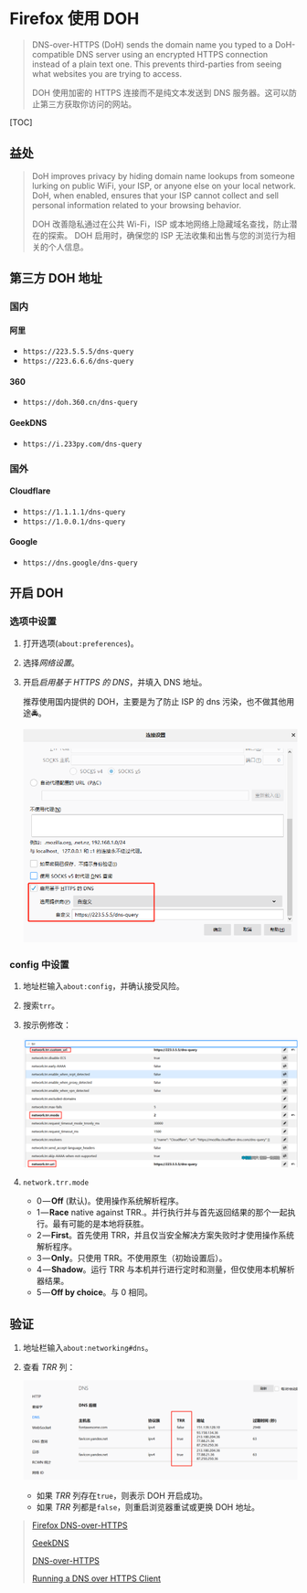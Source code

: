 # Firefox 使用 DOH

> DNS-over-HTTPS (DoH) sends the domain name you typed to a DoH-compatible DNS server using an encrypted HTTPS connection instead of a plain text one. This prevents third-parties from seeing what websites you are trying to access.
>
> DOH 使用加密的 HTTPS 连接而不是纯文本发送到 DNS 服务器。这可以防止第三方获取你访问的网站。

[TOC]

## 益处

> DoH improves privacy by hiding domain name lookups from someone lurking on public WiFi, your ISP, or anyone else on your local network. DoH, when enabled, ensures that your ISP cannot collect and sell personal information related to your browsing behavior.
>
> DOH 改善隐私通过在公共 Wi-Fi，ISP 或本地网络上隐藏域名查找，防止潜在的探索。 DOH 启用时，确保您的 ISP 无法收集和出售与您的浏览行为相关的个人信息。

## 第三方 DOH 地址

### 国内

#### 阿里

- `https://223.5.5.5/dns-query`
- `https://223.6.6.6/dns-query`

#### 360

- `https://doh.360.cn/dns-query`

#### GeekDNS

- `https://i.233py.com/dns-query`

### 国外

#### Cloudflare

- `https://1.1.1.1/dns-query`
- `https://1.0.0.1/dns-query`

#### Google

- `https://dns.google/dns-query`

## 开启 DOH

### 选项中设置

1. 打开选项(`about:preferences`)。

2. 选择*网络设置*。

3. 开启*启用基于 HTTPS 的 DNS*，并填入 DNS 地址。

   推荐使用国内提供的 DOH，主要是为了防止 ISP 的 dns 污染，也不做其他用途:oncoming_police_car:。​

   ![启用DOH](image-20200212221954986.png)

### config 中设置

1. 地址栏输入`about:config`，并确认接受风险。

2. 搜索`trr`。

3. 按示例修改：

   ![config](image-20200212222636631.png)

4. `network.trr.mode`

   - 0 — **Off** (默认)。使用操作系统解析程序。
   - 1 — **Race** native against TRR.。并行执行并与首先返回结果的那个一起执行。最有可能的是本地将获胜。
   - 2 — **First**。首先使用 TRR，并且仅当安全解决方案失败时才使用操作系统解析程序。
   - 3 — **Only**。只使用 TRR。不使用原生（初始设置后）。
   - 4 — **Shadow**。运行 TRR 与本机并行进行定时和测量，但仅使用本机解析器结果。
   - 5 — **Off by choice**。与 0 相同。

## 验证

1. 地址栏输入`about:networking#dns`。

2. 查看 *TRR* 列：

   ![dnscheck](image-20200212223154645.png)

   - 如果 *TRR*  列存在`true`，则表示 DOH 开启成功。
   - 如果  *TRR*  列都是`false`，则重启浏览器重试或更换 DOH 地址。

> [Firefox DNS-over-HTTPS](https://support.mozilla.org/en-US/kb/firefox-dns-over-https)
>
> [GeekDNS](https://www.233py.com/#dnsservice)
>
> [DNS-over-HTTPS](https://developers.google.com/speed/public-dns/docs/doh)
>
> [Running a DNS over HTTPS Client](https://developers.cloudflare.com/1.1.1.1/dns-over-https/cloudflared-proxy/)

